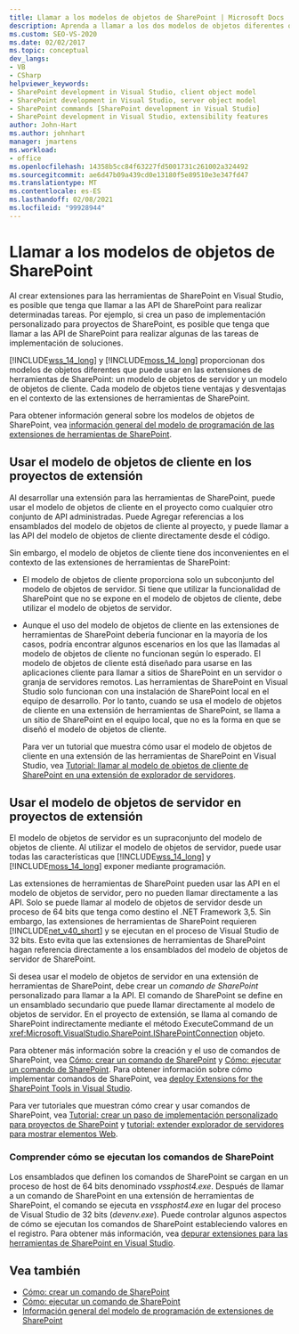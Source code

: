 ```yaml
---
title: Llamar a los modelos de objetos de SharePoint | Microsoft Docs
description: Aprenda a llamar a los dos modelos de objetos diferentes que puede usar en las extensiones de herramientas de SharePoint.
ms.custom: SEO-VS-2020
ms.date: 02/02/2017
ms.topic: conceptual
dev_langs:
- VB
- CSharp
helpviewer_keywords:
- SharePoint development in Visual Studio, client object model
- SharePoint development in Visual Studio, server object model
- SharePoint commands [SharePoint development in Visual Studio]
- SharePoint development in Visual Studio, extensibility features
author: John-Hart
ms.author: johnhart
manager: jmartens
ms.workload:
- office
ms.openlocfilehash: 14358b5cc84f63227fd5001731c261002a324492
ms.sourcegitcommit: ae6d47b09a439cd0e13180f5e89510e3e347fd47
ms.translationtype: MT
ms.contentlocale: es-ES
ms.lasthandoff: 02/08/2021
ms.locfileid: "99928944"
---
```

# <a name="call-into-the-sharepoint-object-models"></a>Llamar a los modelos de objetos de SharePoint
  Al crear extensiones para las herramientas de SharePoint en Visual Studio, es posible que tenga que llamar a las API de SharePoint para realizar determinadas tareas. Por ejemplo, si crea un paso de implementación personalizado para proyectos de SharePoint, es posible que tenga que llamar a las API de SharePoint para realizar algunas de las tareas de implementación de soluciones.

 [!INCLUDE[wss_14_long](../sharepoint/includes/wss-14-long-md.md)] y [!INCLUDE[moss_14_long](../sharepoint/includes/moss-14-long-md.md)] proporcionan dos modelos de objetos diferentes que puede usar en las extensiones de herramientas de SharePoint: un modelo de objetos de servidor y un modelo de objetos de cliente. Cada modelo de objetos tiene ventajas y desventajas en el contexto de las extensiones de herramientas de SharePoint.

 Para obtener información general sobre los modelos de objetos de SharePoint, vea [información general del modelo de programación de las extensiones de herramientas de SharePoint](../sharepoint/overview-of-the-programming-model-of-sharepoint-tools-extensions.md).

## <a name="use-the-client-object-model-in-extension-projects"></a>Usar el modelo de objetos de cliente en los proyectos de extensión
 Al desarrollar una extensión para las herramientas de SharePoint, puede usar el modelo de objetos de cliente en el proyecto como cualquier otro conjunto de API administradas. Puede Agregar referencias a los ensamblados del modelo de objetos de cliente al proyecto, y puede llamar a las API del modelo de objetos de cliente directamente desde el código.

 Sin embargo, el modelo de objetos de cliente tiene dos inconvenientes en el contexto de las extensiones de herramientas de SharePoint:

- El modelo de objetos de cliente proporciona solo un subconjunto del modelo de objetos de servidor. Si tiene que utilizar la funcionalidad de SharePoint que no se expone en el modelo de objetos de cliente, debe utilizar el modelo de objetos de servidor.

- Aunque el uso del modelo de objetos de cliente en las extensiones de herramientas de SharePoint debería funcionar en la mayoría de los casos, podría encontrar algunos escenarios en los que las llamadas al modelo de objetos de cliente no funcionan según lo esperado. El modelo de objetos de cliente está diseñado para usarse en las aplicaciones cliente para llamar a sitios de SharePoint en un servidor o granja de servidores remotos. Las herramientas de SharePoint en Visual Studio solo funcionan con una instalación de SharePoint local en el equipo de desarrollo. Por lo tanto, cuando se usa el modelo de objetos de cliente en una extensión de herramientas de SharePoint, se llama a un sitio de SharePoint en el equipo local, que no es la forma en que se diseñó el modelo de objetos de cliente.

  Para ver un tutorial que muestra cómo usar el modelo de objetos de cliente en una extensión de las herramientas de SharePoint en Visual Studio, vea [Tutorial: llamar al modelo de objetos de cliente de SharePoint en una extensión de explorador de servidores](../sharepoint/walkthrough-calling-into-the-sharepoint-client-object-model-in-a-server-explorer-extension.md).

## <a name="use-the-server-object-model-in-extension-projects"></a>Usar el modelo de objetos de servidor en proyectos de extensión
 El modelo de objetos de servidor es un supraconjunto del modelo de objetos de cliente. Al utilizar el modelo de objetos de servidor, puede usar todas las características que [!INCLUDE[wss_14_long](../sharepoint/includes/wss-14-long-md.md)] y [!INCLUDE[moss_14_long](../sharepoint/includes/moss-14-long-md.md)] exponer mediante programación.

 Las extensiones de herramientas de SharePoint pueden usar las API en el modelo de objetos de servidor, pero no pueden llamar directamente a las API. Solo se puede llamar al modelo de objetos de servidor desde un proceso de 64 bits que tenga como destino el .NET Framework 3,5. Sin embargo, las extensiones de herramientas de SharePoint requieren [!INCLUDE[net_v40_short](../sharepoint/includes/net-v40-short-md.md)] y se ejecutan en el proceso de Visual Studio de 32 bits. Esto evita que las extensiones de herramientas de SharePoint hagan referencia directamente a los ensamblados del modelo de objetos de servidor de SharePoint.

 Si desea usar el modelo de objetos de servidor en una extensión de herramientas de SharePoint, debe crear un *comando de SharePoint* personalizado para llamar a la API. El comando de SharePoint se define en un ensamblado secundario que puede llamar directamente al modelo de objetos de servidor. En el proyecto de extensión, se llama al comando de SharePoint indirectamente mediante el método ExecuteCommand de un <xref:Microsoft.VisualStudio.SharePoint.ISharePointConnection> objeto.

 Para obtener más información sobre la creación y el uso de comandos de SharePoint, vea [Cómo: crear un comando de SharePoint](../sharepoint/how-to-create-a-sharepoint-command.md) y [Cómo: ejecutar un comando de SharePoint](../sharepoint/how-to-execute-a-sharepoint-command.md). Para obtener información sobre cómo implementar comandos de SharePoint, vea [deploy Extensions for the SharePoint Tools in Visual Studio](../sharepoint/deploying-extensions-for-the-sharepoint-tools-in-visual-studio.md).

 Para ver tutoriales que muestran cómo crear y usar comandos de SharePoint, vea [Tutorial: crear un paso de implementación personalizado para proyectos de SharePoint](../sharepoint/walkthrough-creating-a-custom-deployment-step-for-sharepoint-projects.md) y [tutorial: extender explorador de servidores para mostrar elementos Web](../sharepoint/walkthrough-extending-server-explorer-to-display-web-parts.md).

### <a name="understand-how-sharepoint-commands-are-executed"></a>Comprender cómo se ejecutan los comandos de SharePoint
 Los ensamblados que definen los comandos de SharePoint se cargan en un proceso de host de 64 bits denominado *vssphost4.exe*. Después de llamar a un comando de SharePoint en una extensión de herramientas de SharePoint, el comando se ejecuta en *vssphost4.exe* en lugar del proceso de Visual Studio de 32 bits (*devenv.exe*). Puede controlar algunos aspectos de cómo se ejecutan los comandos de SharePoint estableciendo valores en el registro. Para obtener más información, vea [depurar extensiones para las herramientas de SharePoint en Visual Studio](../sharepoint/debugging-extensions-for-the-sharepoint-tools-in-visual-studio.md).

## <a name="see-also"></a>Vea también
- [Cómo: crear un comando de SharePoint](../sharepoint/how-to-create-a-sharepoint-command.md)
- [Cómo: ejecutar un comando de SharePoint](../sharepoint/how-to-execute-a-sharepoint-command.md)
- [Información general del modelo de programación de extensiones de SharePoint](../sharepoint/overview-of-the-programming-model-of-sharepoint-tools-extensions.md)
